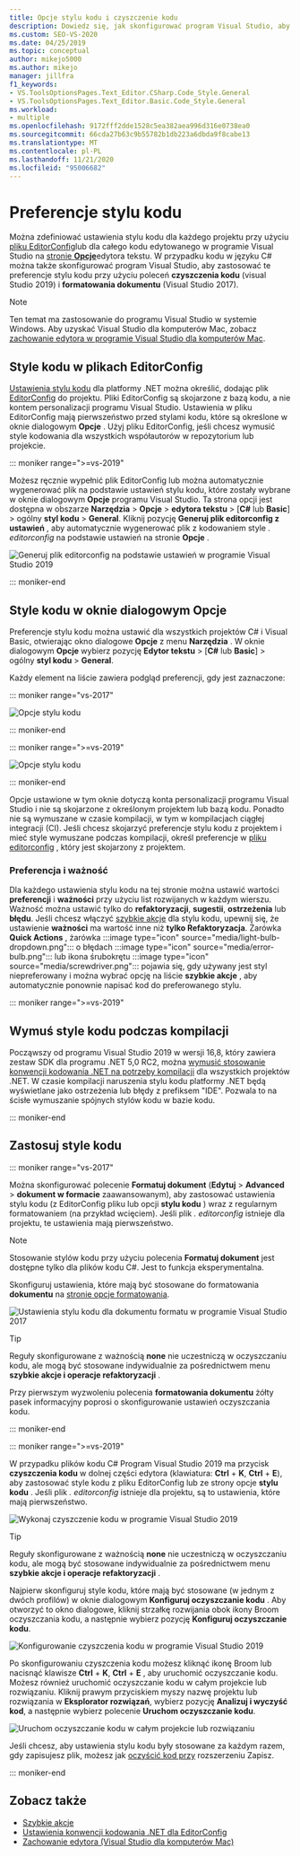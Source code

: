 ```yaml
---
title: Opcje stylu kodu i czyszczenie kodu
description: Dowiedz się, jak skonfigurować program Visual Studio, aby stosować preferencje stylu kodu za pomocą poleceń czyszczenia kodu (Visual Studio 2019) i formatowania dokumentu (Visual Studio 2017).
ms.custom: SEO-VS-2020
ms.date: 04/25/2019
ms.topic: conceptual
author: mikejo5000
ms.author: mikejo
manager: jillfra
f1_keywords:
- VS.ToolsOptionsPages.Text_Editor.CSharp.Code_Style.General
- VS.ToolsOptionsPages.Text_Editor.Basic.Code_Style.General
ms.workload:
- multiple
ms.openlocfilehash: 9172fff2dde1528c5ea382aea996d316e0738ea0
ms.sourcegitcommit: 66cda27b63c9b55782b1db223a6dbda9f8cabe13
ms.translationtype: MT
ms.contentlocale: pl-PL
ms.lasthandoff: 11/21/2020
ms.locfileid: "95006682"
---
```

# <a name="code-style-preferences"></a>Preferencje stylu kodu

Można zdefiniować ustawienia stylu kodu dla każdego projektu przy użyciu [pliku EditorConfig](#code-styles-in-editorconfig-files)lub dla całego kodu edytowanego w programie Visual Studio na [stronie **Opcje**](#code-styles-in-the-options-dialog-box)edytora tekstu. W przypadku kodu w języku C# można także skonfigurować program Visual Studio, aby zastosować te preferencje stylu kodu przy użyciu poleceń **czyszczenia kodu** (visual Studio 2019) i **formatowania dokumentu** (Visual Studio 2017).

> [!NOTE]
> Ten temat ma zastosowanie do programu Visual Studio w systemie Windows. Aby uzyskać Visual Studio dla komputerów Mac, zobacz [zachowanie edytora w programie Visual Studio dla komputerów Mac](/visualstudio/mac/editor-behavior).

## <a name="code-styles-in-editorconfig-files"></a>Style kodu w plikach EditorConfig

[Ustawienia stylu kodu](/dotnet/fundamentals/code-analysis/code-style-rule-options) dla platformy .NET można określić, dodając plik [EditorConfig](create-portable-custom-editor-options.md) do projektu. Pliki EditorConfig są skojarzone z bazą kodu, a nie kontem personalizacji programu Visual Studio. Ustawienia w pliku EditorConfig mają pierwszeństwo przed stylami kodu, które są określone w oknie dialogowym **Opcje** . Użyj pliku EditorConfig, jeśli chcesz wymusić style kodowania dla wszystkich współautorów w repozytorium lub projekcie.

::: moniker range=">=vs-2019"

Możesz ręcznie wypełnić plik EditorConfig lub można automatycznie wygenerować plik na podstawie ustawień stylu kodu, które zostały wybrane w oknie dialogowym **Opcje** programu Visual Studio. Ta strona opcji jest dostępna w obszarze **Narzędzia**  >  **Opcje**  >  **edytora tekstu** > [**C#** lub **Basic**] > ogólny **styl kodu**  >  **General**. Kliknij pozycję **Generuj plik editorconfig z ustawień** , aby automatycznie wygenerować plik z kodowaniem style *. editorconfig* na podstawie ustawień na stronie **Opcje** .

![Generuj plik editorconfig na podstawie ustawień w programie Visual Studio 2019](media/vs-2019/generate-editorconfig-file-small.png)

::: moniker-end

## <a name="code-styles-in-the-options-dialog-box"></a>Style kodu w oknie dialogowym Opcje

Preferencje stylu kodu można ustawić dla wszystkich projektów C# i Visual Basic, otwierając okno dialogowe **Opcje** z menu **Narzędzia** . W oknie dialogowym **Opcje** wybierz pozycję **Edytor tekstu** > [**C#** lub **Basic**] > ogólny **styl kodu**  >  **General**.

Każdy element na liście zawiera podgląd preferencji, gdy jest zaznaczone:

::: moniker range="vs-2017"

![Opcje stylu kodu](media/code-style-quick-actions-dialog.png)

::: moniker-end

::: moniker range=">=vs-2019"

![Opcje stylu kodu](media/vs-2019/code-style-quick-actions-dialog.png)

::: moniker-end

Opcje ustawione w tym oknie dotyczą konta personalizacji programu Visual Studio i nie są skojarzone z określonym projektem lub bazą kodu. Ponadto nie są wymuszane w czasie kompilacji, w tym w kompilacjach ciągłej integracji (CI). Jeśli chcesz skojarzyć preferencje stylu kodu z projektem i mieć style wymuszane podczas kompilacji, określ preferencje w [pliku editorconfig](#code-styles-in-editorconfig-files) , który jest skojarzony z projektem.

### <a name="preference-and-severity"></a>Preferencja i ważność

Dla każdego ustawienia stylu kodu na tej stronie można ustawić wartości **preferencji** i **ważności** przy użyciu list rozwijanych w każdym wierszu. Ważność można ustawić tylko do **refaktoryzacji**, **sugestii**, **ostrzeżenia** lub **błędu**. Jeśli chcesz włączyć [szybkie akcje](../ide/quick-actions.md) dla stylu kodu, upewnij się, że ustawienie **ważności** ma wartość inne niż **tylko Refaktoryzacja**. Żarówka **Quick Actions** , żarówka :::image type="icon" source="media/light-bulb-dropdown.png"::: o błędach :::image type="icon" source="media/error-bulb.png"::: lub ikona śrubokrętu :::image type="icon" source="media/screwdriver.png"::: pojawia się, gdy używany jest styl niepreferowany i można wybrać opcję na liście **szybkie akcje** , aby automatycznie ponownie napisać kod do preferowanego stylu.

::: moniker range=">=vs-2019"

## <a name="enforce-code-styles-on-build"></a>Wymuś style kodu podczas kompilacji

Począwszy od programu Visual Studio 2019 w wersji 16,8, który zawiera zestaw SDK dla programu .NET 5,0 RC2, można [wymusić stosowanie konwencji kodowania .NET na potrzeby kompilacji](/dotnet/fundamentals/productivity/code-analysis#code-style-analysis) dla wszystkich projektów .NET. W czasie kompilacji naruszenia stylu kodu platformy .NET będą wyświetlane jako ostrzeżenia lub błędy z prefiksem "IDE". Pozwala to na ścisłe wymuszanie spójnych stylów kodu w bazie kodu.

::: moniker-end

## <a name="apply-code-styles"></a>Zastosuj style kodu

::: moniker range="vs-2017"

Można skonfigurować polecenie **Formatuj dokument** (**Edytuj**  >  **Advanced**  >  **dokument w formacie** zaawansowanym), aby zastosować ustawienia stylu kodu (z EditorConfig pliku lub opcji **stylu kodu** ) wraz z regularnym formatowaniem (na przykład wcięciem). Jeśli plik *. editorconfig* istnieje dla projektu, te ustawienia mają pierwszeństwo.

> [!NOTE]
> Stosowanie stylów kodu przy użyciu polecenia **Formatuj dokument** jest dostępne tylko dla plików kodu C#. Jest to funkcja eksperymentalna.

Skonfiguruj ustawienia, które mają być stosowane do formatowania **dokumentu** na [stronie opcje formatowania](reference/options-text-editor-csharp-formatting.md#format-document-settings).

![Ustawienia stylu kodu dla dokumentu formatu w programie Visual Studio 2017](media/format-document-settings-experiment.png)

> [!TIP]
> Reguły skonfigurowane z ważnością **none** nie uczestniczą w oczyszczaniu kodu, ale mogą być stosowane indywidualnie za pośrednictwem menu **szybkie akcje i operacje refaktoryzacji** .

Przy pierwszym wyzwoleniu polecenia **formatowania dokumentu** żółty pasek informacyjny poprosi o skonfigurowanie ustawień oczyszczania kodu.

::: moniker-end

::: moniker range=">=vs-2019"

W przypadku plików kodu C# Program Visual Studio 2019 ma przycisk **czyszczenia kodu** w dolnej części edytora (klawiatura: **Ctrl** + **K**, **Ctrl** + **E**), aby zastosować style kodu z pliku EditorConfig lub ze strony opcje **stylu kodu** . Jeśli plik *. editorconfig* istnieje dla projektu, są to ustawienia, które mają pierwszeństwo.

![Wykonaj czyszczenie kodu w programie Visual Studio 2019](media/execute-code-cleanup.png)

> [!TIP]
> Reguły skonfigurowane z ważnością **none** nie uczestniczą w oczyszczaniu kodu, ale mogą być stosowane indywidualnie za pośrednictwem menu **szybkie akcje i operacje refaktoryzacji** .

Najpierw skonfiguruj style kodu, które mają być stosowane (w jednym z dwóch profilów) w oknie dialogowym **Konfiguruj oczyszczanie kodu** . Aby otworzyć to okno dialogowe, kliknij strzałkę rozwijania obok ikony Broom oczyszczania kodu, a następnie wybierz pozycję **Konfiguruj oczyszczanie kodu**.

![Konfigurowanie czyszczenia kodu w programie Visual Studio 2019](media/configure-code-cleanup.png)

Po skonfigurowaniu czyszczenia kodu możesz kliknąć ikonę Broom lub nacisnąć klawisze **Ctrl** + **K**, **Ctrl** + **E** , aby uruchomić oczyszczanie kodu. Możesz również uruchomić oczyszczanie kodu w całym projekcie lub rozwiązaniu. Kliknij prawym przyciskiem myszy nazwę projektu lub rozwiązania w **Eksplorator rozwiązań**, wybierz pozycję **Analizuj i wyczyść kod**, a następnie wybierz polecenie **Uruchom oczyszczanie kodu**.

![Uruchom oczyszczanie kodu w całym projekcie lub rozwiązaniu](media/run-code-cleanup-project-solution.png)

Jeśli chcesz, aby ustawienia stylu kodu były stosowane za każdym razem, gdy zapisujesz plik, możesz jak [oczyścić kod przy](https://marketplace.visualstudio.com/items?itemName=MadsKristensen.CodeCleanupOnSave) rozszerzeniu Zapisz.

::: moniker-end

## <a name="see-also"></a>Zobacz także

- [Szybkie akcje](../ide/quick-actions.md)
- [Ustawienia konwencji kodowania .NET dla EditorConfig](/dotnet/fundamentals/code-analysis/code-style-rule-options)
- [Zachowanie edytora (Visual Studio dla komputerów Mac)](/visualstudio/mac/editor-behavior)
